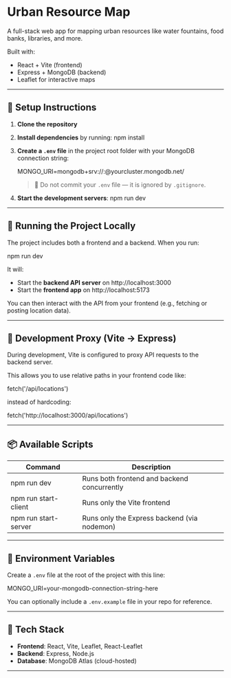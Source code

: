 # Urban Resource Map

A full-stack web app for mapping urban resources like water fountains, food banks, libraries, and more.

Built with:

- React + Vite (frontend)
- Express + MongoDB (backend)
- Leaflet for interactive maps

---

## 🔧 Setup Instructions

1. **Clone the repository**
2. **Install dependencies** by running:
   npm install

3. **Create a `.env` file** in the project root folder with your MongoDB connection string:

   MONGO_URI=mongodb+srv://<yourUser>:<yourPassword>@yourcluster.mongodb.net/

   > 🔐 Do not commit your `.env` file — it is ignored by `.gitignore`.

4. **Start the development servers**:
   npm run dev

---

## 🚀 Running the Project Locally

The project includes both a frontend and a backend. When you run:

npm run dev

It will:

- Start the **backend API server** on http://localhost:3000
- Start the **frontend app** on http://localhost:5173

You can then interact with the API from your frontend (e.g., fetching or posting location data).

---

## 🧩 Development Proxy (Vite → Express)

During development, Vite is configured to proxy API requests to the backend server.

This allows you to use relative paths in your frontend code like:

fetch('/api/locations')

instead of hardcoding:

fetch('http://localhost:3000/api/locations')

---

## 📦 Available Scripts

| Command              | Description                                 |
| -------------------- | ------------------------------------------- |
| npm run dev          | Runs both frontend and backend concurrently |
| npm run start-client | Runs only the Vite frontend                 |
| npm run start-server | Runs only the Express backend (via nodemon) |

---

## 🧪 Environment Variables

Create a `.env` file at the root of the project with this line:

MONGO_URI=your-mongodb-connection-string-here

You can optionally include a `.env.example` file in your repo for reference.

---

## 🧱 Tech Stack

- **Frontend**: React, Vite, Leaflet, React-Leaflet
- **Backend**: Express, Node.js
- **Database**: MongoDB Atlas (cloud-hosted)

---

